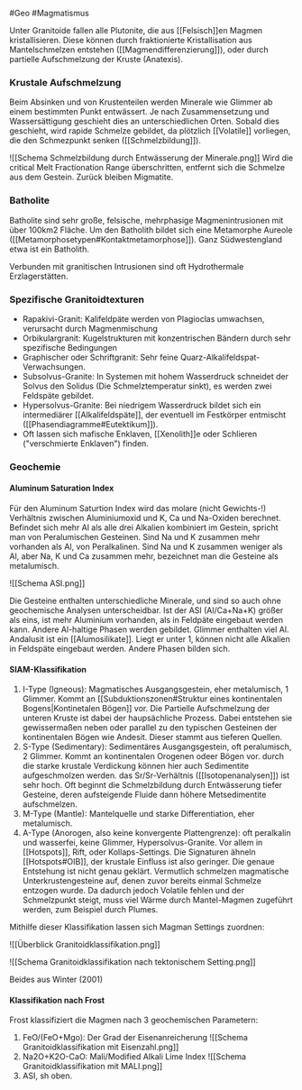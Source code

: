 #Geo #Magmatismus 

Unter Granitoide fallen alle Plutonite, die aus [[Felsisch]]en Magmen kristallisieren. Diese können durch fraktionierte Kristallisation aus Mantelschmelzen entstehen ([[Magmendifferenzierung]]), oder durch partielle Aufschmelzung der Kruste (Anatexis). 

### Krustale Aufschmelzung

Beim Absinken und von Krustenteilen werden Minerale wie Glimmer ab einem bestimmten Punkt entwässert. Je nach Zusammensetzung und Wassersättigung geschieht dies an unterschiedlichen Orten. Sobald dies geschieht, wird rapide Schmelze gebildet, da plötzlich [[Volatile]] vorliegen, die den Schmezpunkt senken ([[Schmelzbildung]]).

![[Schema Schmelzbildung durch Entwässerung der Minerale.png]]
Wird die critical Melt Fractionation Range überschritten, entfernt sich die Schmelze aus dem Gestein. Zurück bleiben Migmatite. 

### Batholite

Batholite sind sehr große, felsische, mehrphasige Magmenintrusionen mit über 100km2 Fläche. Um den Batholith bildet sich eine Metamorphe Aureole ([[Metamorphosetypen#Kontaktmetamorphose]]). Ganz Südwestengland etwa ist ein Batholith.

Verbunden mit granitischen Intrusionen sind oft Hydrothermale Erzlagerstätten.

### Spezifische Granitoidtexturen

- Rapakivi-Granit: Kalifeldpäte werden von Plagioclas umwachsen, verursacht durch Magmenmischung
- Orbikulargranit: Kugelstrukturen mit konzentrischen Bändern durch sehr spezifische Bedingungen
- Graphischer oder Schriftgranit: Sehr feine Quarz-Alkalifeldspat-Verwachsungen.
- Subsolvus-Granite: In Systemen mit hohem Wasserdruck schneidet der Solvus den Solidus (Die Schmelztemperatur sinkt), es werden zwei Feldspäte gebildet.
- Hypersolvus-Granite: Bei niedrigem Wasserdruck bildet sich ein intermediärer [[Alkalifeldspäte]], der eventuell im Festkörper entmischt ([[Phasendiagramme#Eutektikum]]).
- Oft lassen sich mafische Enklaven, [[Xenolith]]e oder Schlieren ("verschmierte Enklaven") finden.

### Geochemie

#### Aluminum Saturation Index

Für den Aluminum Saturtion Index wird das molare (nicht Gewichts-!) Verhältnis zwischen Aluminiumoxid und K, Ca und Na-Oxiden berechnet. Befindet sich mehr Al als alle drei Alkalien kombiniert im Gestein, spricht man von Peralumischen Gesteinen. Sind Na und K zusammen mehr vorhanden als Al, von Peralkalinen. Sind Na und K zusammen weniger als Al, aber Na, K und Ca zusammen mehr, bezeichnet man die Gesteine als metalumisch.

![[Schema ASI.png]]

Die Gesteine enthalten unterschiedliche Minerale, und sind so auch ohne geochemische Analysen unterscheidbar. Ist der ASI (Al/Ca+Na+K) größer als eins, ist mehr Aluminium vorhanden, als in Feldpäte eingebaut werden kann. Andere Al-haltige Phasen werden gebildet. Glimmer enthalten viel Al. Andalusit ist ein [[Alumosilikate]]. Liegt er unter 1, können nicht alle Alkalien in Feldspäte eingebaut werden. Andere Phasen bilden sich.

#### SIAM-Klassifikation

1. I-Type (Igneous): Magmatisches Ausgangsgestein, eher metalumisch, 1 Glimmer. Kommt an [[Subduktionszonen#Struktur eines kontinentalen Bogens|Kontinetalen Bögen]] vor. Die Partielle Aufschmelzung der unteren Kruste ist dabei der haupsächliche Prozess. Dabei entstehen sie gewissermaßen neben oder parallel zu den typischen Gesteinen der kontinentalen Bögen wie Andesit. Dieser stammt aus tieferen Quellen.
2. S-Type (Sedimentary): Sedimentäres Ausgangsgestein, oft peralumisch, 2 Glimmer. Kommt an kontinentalen Orogenen odeer Bögen vor. durch die starke krustale Verdickung können hier auch Sedimentite aufgeschmolzen werden. das Sr/Sr-Verhältnis ([[Isotopenanalysen]]) ist sehr hoch. Oft beginnt die Schmelzbildung durch Entwässerung tiefer Gesteine, deren aufsteigende Fluide dann höhere Metsedimentite aufschmelzen.
3. M-Type (Mantle): Mantelquelle und starke Differentiation, eher metalumisch.
4. A-Type (Anorogen, also keine konvergente Plattengrenze): oft peralkalin und wasserfei, keine Glimmer, Hypersolvus-Granite. Vor allem in [[Hotspots]], Rift, oder Kollaps-Settings. Die Signaturen ähneln [[Hotspots#OIB]], der krustale Einfluss ist also geringer. Die genaue Entstehung ist nicht genau geklärt. Vermutlich schmelzen magmatische Unterkrustengesteine auf, denen zuvor bereits einmal Schmelze entzogen wurde. Da dadurch jedoch Volatile fehlen und der Schmelzpunkt steigt, muss viel Wärme durch Mantel-Magmen zugeführt werden, zum Beispiel durch Plumes.

Mithilfe dieser Klassifikation lassen sich Magman Settings zuordnen:

![[Überblick Granitoidklassifikation.png]]

![[Schema Granitoidklassifikation nach tektonischem Setting.png]]

Beides aus Winter (2001)

#### Klassifikation nach Frost

Frost klassifiziert die Magmen nach 3 geochemischen Parametern:

1. FeO/(FeO+Mgo): Der Grad der Eisenanreicherung
![[Schema Granitoidklassifikation mit Eisenzahl.png]]
2. Na2O+K2O-CaO: Mali/Modified Alkali Lime Index
![[Schema Granitoidklassifikation mit MALI.png]]
3. ASI, sh oben. 

